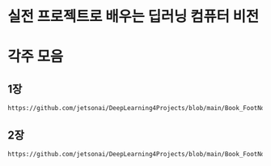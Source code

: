 # 실전 프로젝트로 배우는 딥러닝 컴퓨터 비전
# 각주 모음
## 1장
```
https://github.com/jetsonai/DeepLearning4Projects/blob/main/Book_FootNote/Chap0.md
```
## 2장
```
https://github.com/jetsonai/DeepLearning4Projects/blob/main/Book_FootNote/Chap0.md
```

